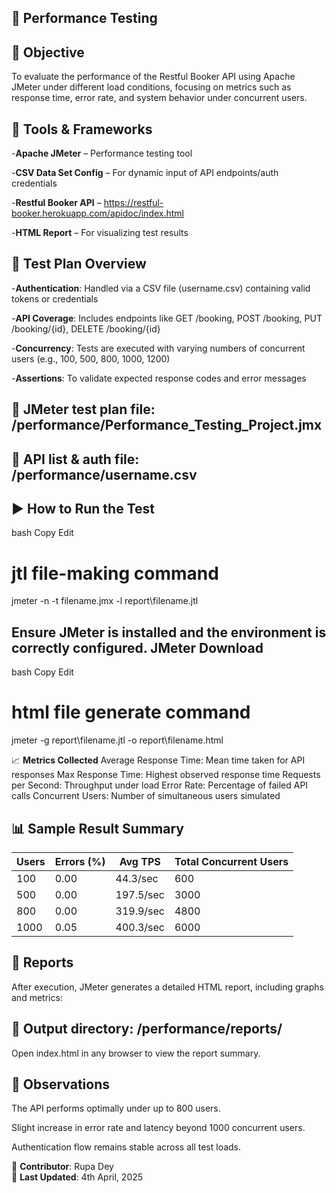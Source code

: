 ## 🚀 **Performance Testing**
## 📌 **Objective**
To evaluate the performance of the Restful Booker API using Apache JMeter under different load conditions, focusing on metrics such as response time, error rate, and system behavior under concurrent users.

## 🧪 **Tools & Frameworks**
-**Apache JMeter** – Performance testing tool

-**CSV Data Set Config** – For dynamic input of API endpoints/auth credentials

-**Restful Booker API** – https://restful-booker.herokuapp.com/apidoc/index.html

-**HTML Report** – For visualizing test results

## 🧾 **Test Plan Overview**
-**Authentication**: Handled via a CSV file (username.csv) containing valid tokens or credentials

-**API Coverage**: Includes endpoints like GET /booking, POST /booking, PUT /booking/{id}, DELETE /booking/{id}

-**Concurrency**: Tests are executed with varying numbers of concurrent users (e.g., 100, 500, 800, 1000, 1200)

-**Assertions**: To validate expected response codes and error messages

## 📁 **JMeter test plan file**: /performance/Performance_Testing_Project.jmx
## 📁 **API list & auth file**: /performance/username.csv

## ▶️ How to Run the Test
bash
Copy
Edit
# jtl file-making command
jmeter -n -t filename.jmx -l report\filename.jtl
## Ensure JMeter is installed and the environment is correctly configured. JMeter Download
bash
Copy
Edit
# html file generate command
jmeter -g report\filename.jtl -o report\filename.html

📈 **Metrics Collected**
Average Response Time:	Mean time taken for API responses
Max Response Time:	Highest observed response time
Requests per Second:	Throughput under load
Error Rate:	Percentage of failed API calls
Concurrent Users:	Number of simultaneous users simulated
## 📊 Sample Result Summary

| Users | Errors (%) | Avg TPS       | Total Concurrent Users |
|-------|------------|---------------|-------------------------|
| 100   | 0.00       | 44.3/sec      | 600                     |
| 500   | 0.00       | 197.5/sec     | 3000                    |
| 800   | 0.00       | 319.9/sec     | 4800                    |
| 1000  | 0.05       | 400.3/sec     | 6000                    |


## 📂 Reports
After execution, JMeter generates a detailed HTML report, including graphs and metrics:

## 📁 Output directory: /performance/reports/

Open index.html in any browser to view the report summary.

## 🧠 Observations
The API performs optimally under up to 800 users.

Slight increase in error rate and latency beyond 1000 concurrent users.

Authentication flow remains stable across all test loads.

📌 **Contributor**: Rupa Dey  
📅 **Last Updated**: 4th April, 2025
